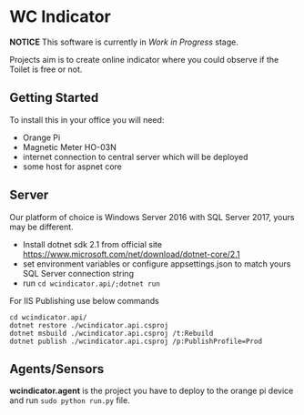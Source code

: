 # WC Indicator
**NOTICE** This software is currently in *Work in Progress* stage.

Projects aim is to create online indicator where you could observe if the Toilet is free or not.

## Getting Started

To install this in your office you will need:
  - Orange Pi
  - Magnetic Meter HO-03N
  - internet connection to central server which will be deployed
  - some host for aspnet core

## Server

Our platform of choice is Windows Server 2016 with SQL Server 2017, yours may be different.

 - Install dotnet sdk 2.1 from official site https://www.microsoft.com/net/download/dotnet-core/2.1
 - set environment variables or configure appsettings.json to match yours SQL Server connection string
 - run `cd wcindicator.api/;dotnet run`
  
  For IIS Publishing use below commands
``` 
cd wcindicator.api/
dotnet restore ./wcindicator.api.csproj
dotnet msbuild ./wcindicator.api.csproj /t:Rebuild
dotnet publish ./wcindicator.api.csproj /p:PublishProfile=Prod
```


## Agents/Sensors


**wcindicator.agent** is the project you have to deploy to the orange pi device and run `sudo python run.py` file.
